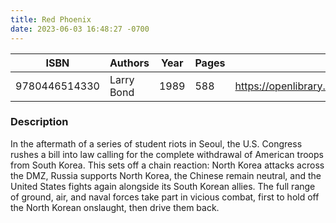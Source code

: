 ```yaml
---
title: Red Phoenix
date: 2023-06-03 16:48:27 -0700
---
```


| ISBN        | Authors      | Year    | Pages    | URL   |
| ----------- | ------------ | ------- | -------- | ----- |
| 9780446514330  | Larry Bond| 1989| 588|https://openlibrary.org/books/OL2058219M/Red_Phoenix|    

### Description
In the aftermath of a series of student riots in Seoul, the U.S. Congress rushes a bill into law calling for the complete withdrawal of American troops from South Korea. This sets off a chain reaction: North Korea attacks across the DMZ, Russia supports North Korea, the Chinese remain neutral, and the United States fights again alongside its South Korean allies. The full range of ground, air, and naval forces take part in vicious combat, first to hold off the North Korean onslaught, then drive them back.